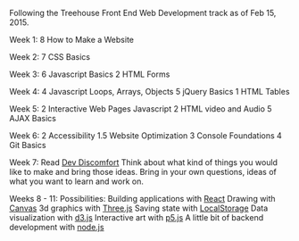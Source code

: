 Following the Treehouse Front End Web Development track as of Feb 15, 2015.

Week 1:
8 How to Make a Website

Week 2:
7 CSS Basics

Week 3:
6 Javascript Basics
2 HTML Forms

Week 4:
4 Javascript Loops, Arrays, Objects
5 jQuery Basics
1 HTML Tables

Week 5:
2 Interactive Web Pages Javascript
2 HTML video and Audio
5 AJAX Basics

Week 6:
2 Accessibility
1.5 Website Optimization
3 Console Foundations
4 Git Basics

Week 7:
Read [Dev Discomfort](http://dirtystylus.com/2015/01/21/dev-discomfort/)
Think about what kind of things you would like to make and bring those ideas.
Bring in your own questions, ideas of what you want to learn and work on.

Weeks 8 - 11:
Possibilities:
Building applications with [React](http://facebook.github.io/react/)
Drawing with [Canvas](http://diveintohtml5.info/canvas.html)
3d graphics with [Three.js](http://threejs.org/)
Saving state with [LocalStorage](http://diveintohtml5.info/storage.html)
Data visualization with [d3.js](http://d3js.org/)
Interactive art with [p5.js](http://p5js.org/)
A little bit of backend development with [node.js](http://nodejs.org/)
